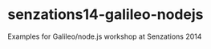 senzations14-galileo-nodejs
===========================

Examples for Galileo/node.js workshop at Senzations 2014
